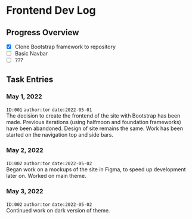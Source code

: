 # Frontend Dev Log

## Progress Overview
- [x] Clone Bootstrap framework to repository
- [ ] Basic Navbar
- [ ] ???

## Task Entries

### May 1, 2022
`ID:001` `author:tor` `date:2022-05-01`\
The decision to create the frontend of the site with Bootstrap has been made. Previous iterations (using halfmoon and foundation frameworks) have been abandoned. Design of site remains the same. Work has been started on the navigation top and side bars.

### May 2, 2022
`ID:002` `author:tor` `date:2022-05-02`\
Began work on a mockups of the site in Figma, to speed up development later on. Worked on main theme.

### May 3, 2022
`ID:002` `author:tor` `date:2022-05-02`\
Continued work on dark version of theme.